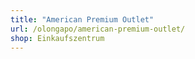 ```yaml
---
title: "American Premium Outlet"
url: /olongapo/american-premium-outlet/
shop: Einkaufszentrum
---
```

